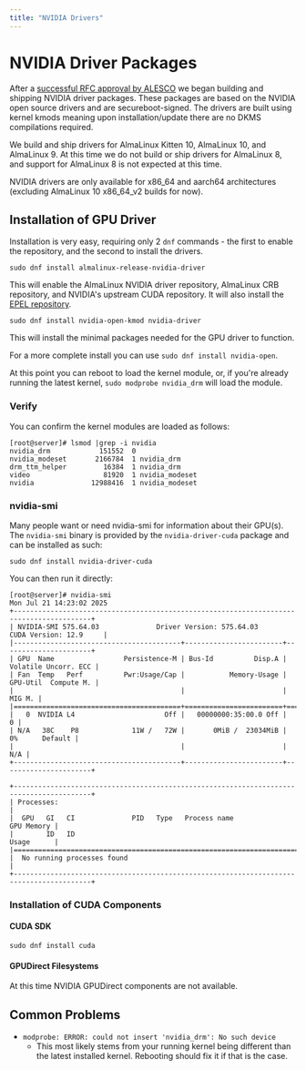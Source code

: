 ```yaml
---
title: "NVIDIA Drivers"
---
```


# NVIDIA Driver Packages

After a [successful RFC approval by ALESCO](https://github.com/AlmaLinux/ALESCo/pull/8) we began building and shipping NVIDIA driver packages.  These packages are based on the NVIDIA open source drivers and are secureboot-signed.  The drivers are built using kernel kmods meaning upon installation/update there are no DKMS compilations required.

We build and ship drivers for AlmaLinux Kitten 10, AlmaLinux 10, and AlmaLinux 9.  At this time we do not build or ship drivers for AlmaLinux 8, and support for AlmaLinux 8 is not expected at this time.

NVIDIA drivers are only available for x86_64 and aarch64 architectures (excluding AlmaLinux 10 x86_64_v2 builds for now).

## Installation of GPU Driver

Installation is very easy, requiring only 2 `dnf` commands - the first to enable the repository, and the second to install the drivers.

`sudo dnf install almalinux-release-nvidia-driver`

This will enable the AlmaLinux NVIDIA driver repository, AlmaLinux CRB repository, and NVIDIA's upstream CUDA repository.  It will also install the [EPEL repository](https://docs.fedoraproject.org/en-US/epel/).

`sudo dnf install nvidia-open-kmod nvidia-driver`

This will install the minimal packages needed for the GPU driver to function.

For a more complete install you can use `sudo dnf install nvidia-open`.

At this point you can reboot to load the kernel module, or, if you're already running the latest kernel, `sudo modprobe nvidia_drm` will load the module.

### Verify

You can confirm the kernel modules are loaded as follows:

```
[root@server]# lsmod |grep -i nvidia
nvidia_drm            151552  0
nvidia_modeset       2166784  1 nvidia_drm
drm_ttm_helper         16384  1 nvidia_drm
video                  81920  1 nvidia_modeset
nvidia              12988416  1 nvidia_modeset
```

### nvidia-smi

Many people want or need nvidia-smi for information about their GPU(s).  The `nvidia-smi` binary is provided by the `nvidia-driver-cuda` package and can be installed as such:

`sudo dnf install nvidia-driver-cuda`

You can then run it directly:

```
[root@server]# nvidia-smi
Mon Jul 21 14:23:02 2025
+-----------------------------------------------------------------------------------------+
| NVIDIA-SMI 575.64.03              Driver Version: 575.64.03      CUDA Version: 12.9     |
|-----------------------------------------+------------------------+----------------------+
| GPU  Name                 Persistence-M | Bus-Id          Disp.A | Volatile Uncorr. ECC |
| Fan  Temp   Perf          Pwr:Usage/Cap |           Memory-Usage | GPU-Util  Compute M. |
|                                         |                        |               MIG M. |
|=========================================+========================+======================|
|   0  NVIDIA L4                      Off |   00000000:35:00.0 Off |                    0 |
| N/A   38C    P8             11W /   72W |       0MiB /  23034MiB |      0%      Default |
|                                         |                        |                  N/A |
+-----------------------------------------+------------------------+----------------------+

+-----------------------------------------------------------------------------------------+
| Processes:                                                                              |
|  GPU   GI   CI              PID   Type   Process name                        GPU Memory |
|        ID   ID                                                               Usage      |
|=========================================================================================|
|  No running processes found                                                             |
+-----------------------------------------------------------------------------------------+
```

### Installation of CUDA Components
#### CUDA SDK
`sudo dnf install cuda`
#### GPUDirect Filesystems
At this time NVIDIA GPUDirect components are not available.

## Common Problems
*  `modprobe: ERROR: could not insert 'nvidia_drm': No such device`
   * This most likely stems from your running kernel being different than the latest installed kernel.  Rebooting should fix it if that is the case.

